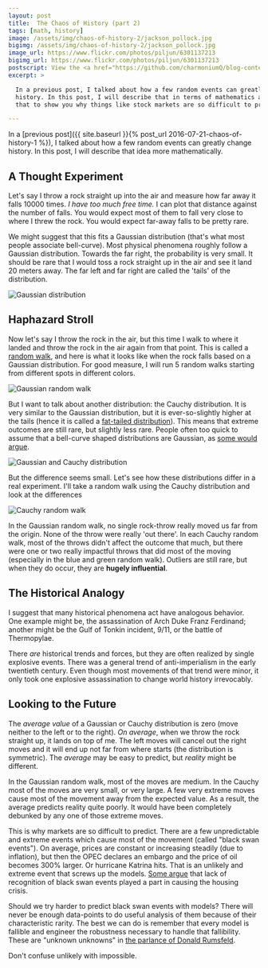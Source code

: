 ```yaml
---
layout: post
title:  The Chaos of History (part 2)
tags: [math, history]
image: /assets/img/chaos-of-history-2/jackson_pollock.jpg
bigimg: /assets/img/chaos-of-history-2/jackson_pollock.jpg
image_url: https://www.flickr.com/photos/piljun/6301137213
bigimg_url: https://www.flickr.com/photos/piljun/6301137213
postscript: View the <a href="https://github.com/charmoniumQ/blog-content/blob/master/planning/post_resources/chaos-of-history.ipynb">source code</a>
excerpt: >

  In a previous post, I talked about how a few random events can greatly change
  history. In this post, I will describe that in terms of mathematics and use
  that to show you why things like stock markets are so difficult to predict.

---
```


In a
[previous post]({{ site.baseurl }}{% post_url 2016-07-21-chaos-of-history-1 %}),
I talked about how a few random events can greatly change history. In this
post, I will describe that idea more mathematically.

## A Thought Experiment

Let's say I throw a rock straight up into the air and measure how far away it
falls 10000 times. _I have too much free time._ I can plot that distance against
the number of falls. You would expect most of them to fall very close to where I
threw the rock. You would expect far-away falls to be pretty rare.

We might suggest that this fits a Gaussian distribution (that's what most people
associate bell-curve). Most physical phenomena roughly follow a Gaussian
distribution. Towards the far right, the probability is very small. It should be
rare that I would toss a rock straight up in the air and see it land 20 meters
away. The far left and far right are called the 'tails' of the distribution.

<img alt="Gaussian distribution" src="{{ site.baseurl }}/assets/img/chaos-of-history-2/gaussian_distribution.png" style="margins: auto;"/>

## Haphazard Stroll

Now let's say I throw the rock in the air, but this time I walk to where it
landed and throw the rock in the air again from that point. This is called a
[random walk](https://en.wikipedia.org/wiki/Random_walk), and here is what it
looks like when the rock falls based on a Gaussian distribution. For good
measure, I will run 5 random walks starting from different spots in different
colors.

<img alt="Gaussian random walk" src="{{ site.baseurl }}/assets/img/chaos-of-history-2/gaussian_random_walk.png" style="margins: auto;"/>

But I want to talk about another distribution: the Cauchy distribution. It is
very similar to the Gaussian distribution, but it is ever-so-slightly higher at
the tails (hence it is called a
[fat-tailed distribution](https://en.wikipedia.org/wiki/Fat-tailed_distribution)).
This means that extreme outcomes are still rare, but slightly less rare. People
often too quick to assume that a bell-curve shaped distributions are Gaussian,
as
[some would argue](http://rocketscienceofwallstreet.blogspot.com/2012/04/nassim-nicholas-taleb-against-gaussian.html).

<img alt="Gaussian and Cauchy distribution" src="{{ site.baseurl }}/assets/img/chaos-of-history-2/gaussian_and_cauchy.png" style="margins: auto;"/>

But the difference seems small. Let's see how these distributions differ in a
real experiment. I'll take a random walk using the Cauchy distribution and look
at the differences

<img alt="Cauchy random walk" src="{{ site.baseurl }}/assets/img/chaos-of-history-2/cauchy_random_walk.png" style="margins: auto;"/>

In the Gaussian random walk, no single rock-throw really moved us far from the
origin. None of the throw were really 'out there'. In each Cauchy random walk,
most of the throws didn't affect the outcome that much, but there were one or two
really impactful throws that did most of the moving (especially in the blue and
green random walk). Outliers are still rare, but when they do occur, they are
**hugely influential**.

## The Historical Analogy

I suggest that many historical phenomena act have analogous behavior. One example
might be, the assassination of Arch Duke Franz Ferdinand; another might be the
Gulf of Tonkin incident, 9/11, or the battle of Thermopylae.

There _are_ historical trends and forces, but they are often realized by single
explosive events. There was a general trend of anti-imperialism in the early
twentieth century. Even though most movements of that trend were minor, it only
took one explosive assassination to change world history irrevocably.

## Looking to the Future

The *average value* of a Gaussian or Cauchy distribution is zero (move neither
to the left or to the right). *On average*, when we throw the rock straight up,
it lands on top of me. The left moves will cancel out the right moves and it
will end up not far from where starts (the distribution is symmetric). The
*average* may be easy to predict, but *reality* might be different.

In the Gaussian random walk, most of the moves are medium. In the Cauchy most of
the moves are very small, or very large. A few very extreme moves cause most of
the movement away from the expected value. As a result, the average predicts
reality quite poorly. It would have been completely debunked by any one of those
extreme moves.

This is why markets are so difficult to predict. There are a few
unpredictable and extreme events which cause most of the movement
(called "black swan events"). On average, prices are constant or
increasing steadily (due to inflation), but then the OPEC declares an
embargo and the price of oil becomes 300% larger. Or hurricane Katrina
hits. That is an unlikely and extreme event that screws up the
models. [Some
argue](https://dollarvigilante.com/blog/2016/08/09/nassim-taleb-warns-biggest-black-swan-event-coming.html)
that lack of recognition of black swan events played a part in causing
the housing crisis.

Should we try harder to predict black swan events with models? There
will never be enough data-points to do useful analysis of them because
of their characteristic rarity. The best we can do is remember that
every model is fallible and engineer the robustness necessary to
handle that fallibility. These are "unknown unknowns" in [the parlance
of Donald Rumsfeld](https://en.wikipedia.org/wiki/There_are_known_knowns).

Don't confuse unlikely with impossible.
